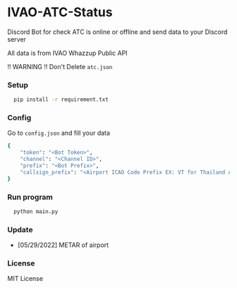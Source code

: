 # IVAO-ATC-Status
Discord Bot for check ATC is online or offline and send data to your Discord server

All data is from IVAO Whazzup Public API

!! WARNING !! Don't Delete <code>atc.json</code>

### Setup
```bash
  pip install -r requirement.txt
```
### Config 
Go to <code>config.json</code> and fill your data
```bash
{
    "token": "<Bot Token>",
    "channel": "<Channel ID>",
    "prefix": "<Bot Prefix>",
    "callsign_prefix": "<Airport ICAO Code Prefix EX: VT for Thailand Airport>"
}
```

### Run program
```bash
  python main.py
```

### Update
* [05/29/2022] METAR of airport

### License
MIT License
